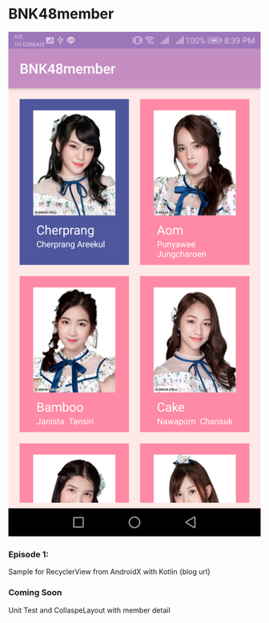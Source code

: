 # BNK48member

<img src="screenshot/01_home.png">

### Episode 1:
Sample for RecyclerView from AndroidX with Kotlin
{blog url}

### Coming Soon
Unit Test and CollaspeLayout with member detail
